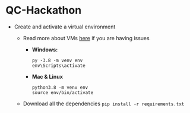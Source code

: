 # QC-Hackathon

- Create and activate a virtual environment
    - Read more about VMs [here](https://packaging.python.org/guides/installing-using-pip-and-virtual-environments/) if you are having issues 
      
      - **Windows:**
        ```
        py -3.8 -m venv env
        env\Scripts\activate
        ```
      - **Mac & Linux**
        ```
        python3.8 -m venv env
        source env/bin/activate
        ```   
  
  - Download all the dependencies `pip install -r requirements.txt` 
